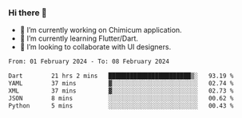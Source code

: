 ### Hi there 👋

<!--
**devcat37/devcat37** is a ✨ _special_ ✨ repository because its `README.md` (this file) appears on your GitHub profile.-->


- 🔭 I’m currently working on Chimicum application.
- 🌱 I’m currently learning Flutter/Dart.
- 👯 I’m looking to collaborate with UI designers.
<!-- - 🤔 I’m looking for help with ... -->

<!--START_SECTION:waka-->

```txt
From: 01 February 2024 - To: 08 February 2024

Dart        21 hrs 2 mins   ███████████████████████▒░   93.19 %
YAML        37 mins         ▓░░░░░░░░░░░░░░░░░░░░░░░░   02.74 %
XML         37 mins         ▓░░░░░░░░░░░░░░░░░░░░░░░░   02.73 %
JSON        8 mins          ░░░░░░░░░░░░░░░░░░░░░░░░░   00.62 %
Python      5 mins          ░░░░░░░░░░░░░░░░░░░░░░░░░   00.43 %
```

<!--END_SECTION:waka-->
